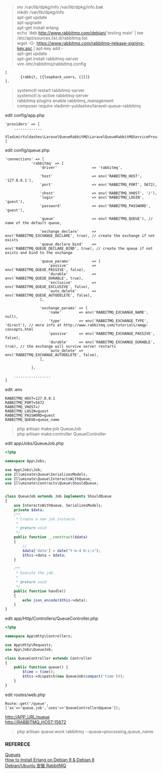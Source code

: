 > mv /var/lib/dpkg/info /var/lib/dpkg/info.bak<br>
> mkdir /var/lib/dpkg/info<br>
> apt-get update<br>
> apt upgrade<br>
> apt-get install erlang<br>
> echo 'deb http://www.rabbitmq.com/debian/ testing main' | tee /etc/apt/sources.list.d/rabbitmq.list<br>
> wget -O- https://www.rabbitmq.com/rabbitmq-release-signing-key.asc | apt-key add -<br>
> apt-get update<br>
> apt-get install rabbitmq-server<br>
> vim /etc/rabbitmq/rabbitmq.config<br>

    [
           {rabbit, [{loopback_users, []}]}
    ].

> systemctl restart rabbitmq-server<br>
> systemctl is-active rabbitmq-server<br>
> rabbitmq-plugins enable rabbitmq_management<br>
> composer require vladimir-yuldashev/laravel-queue-rabbitmq<br>

edit config/app.php<br>

    'providers' => [
        .............
        VladimirYuldashev\LaravelQueueRabbitMQ\LaravelQueueRabbitMQServiceProvider::class,       
    ]

edit config/queue.php<br>

    'connections' => [
                'rabbitmq' => [
                    'driver'                => 'rabbitmq',
        
                    'host'                  => env('RABBITMQ_HOST', '127.0.0.1'),
                    'port'                  => env('RABBITMQ_PORT', 5672),
        
                    'vhost'                 => env('RABBITMQ_VHOST', '/'),
                    'login'                 => env('RABBITMQ_LOGIN', 'guest'),
                    'password'              => env('RABBITMQ_PASSWORD', 'guest'),
        
                    'queue'                 => env('RABBITMQ_QUEUE'), // name of the default queue,
        
                    'exchange_declare'      => env('RABBITMQ_EXCHANGE_DECLARE', true), // create the exchange if not exists
                    'queue_declare_bind'    => env('RABBITMQ_QUEUE_DECLARE_BIND', true), // create the queue if not exists and bind to the exchange
        
                    'queue_params'          => [
                        'passive'           => env('RABBITMQ_QUEUE_PASSIVE', false),
                        'durable'           => env('RABBITMQ_QUEUE_DURABLE', true),
                        'exclusive'         => env('RABBITMQ_QUEUE_EXCLUSIVE', false),
                        'auto_delete'       => env('RABBITMQ_QUEUE_AUTODELETE', false),
                    ],
        
                    'exchange_params' => [
                        'name'        => env('RABBITMQ_EXCHANGE_NAME', null),
                        'type'        => env('RABBITMQ_EXCHANGE_TYPE', 'direct'), // more info at http://www.rabbitmq.com/tutorials/amqp-concepts.html
                        'passive'     => env('RABBITMQ_EXCHANGE_PASSIVE', false),
                        'durable'     => env('RABBITMQ_EXCHANGE_DURABLE', true), // the exchange will survive server restarts
                        'auto_delete' => env('RABBITMQ_EXCHANGE_AUTODELETE', false),
                    ],
        
                ],
        
        .................    
    ]

edit .env<br>

    RABBITMQ_HOST=127.0.0.1
    RABBITMQ_PORT=5672
    RABBITMQ_VHOST=/
    RABBITMQ_LOGIN=guest
    RABBITMQ_PASSWORD=guest
    RABBITMQ_QUEUE=queue_name

> php artisan make:job QueueJob<br>
> php artisan make:controller QueueController<br>

edit app/Jobs/QueueJob.php<br>

```php
<?php

namespace App\Jobs;

use App\Jobs\Job;
use Illuminate\Queue\SerializesModels;
use Illuminate\Queue\InteractsWithQueue;
use Illuminate\Contracts\Queue\ShouldQueue;


class QueueJob extends Job implements ShouldQueue
{
    use InteractsWithQueue, SerializesModels;
    private $data;
    /**
     * Create a new job instance.
     *
     * @return void
     */
    public function __construct($data)
    {
        //
        $data['date'] = date("Y-m-d H:i:s");
        $this->data = $data;
    }

    /**
     * Execute the job.
     *
     * @return void
     */
    public function handle()
    {
        echo json_encode($this->data);
    }
}
```

edit app/Http/Controllers/QueueController.php<br>

```php
<?php

namespace App\Http\Controllers;

use App\Http\Requests;
use App\Jobs\QueueJob;

class QueueController extends Controller
{
    public function queue() {
        $time = time();
        $this->dispatch(new QueueJob(compact('time')));
    }
}
```

edit routes/web.php<br>

    Route::get('/queue',['as'=>'queue.job','uses'=>'QueueController@queue']);

[http://APP_URL/queue](http://APP_URL/queue)<br>
[http://RABBITMQ_HOST:15672](http://RABBITMQ_HOST:15672)<br>
> php artisan queue:work rabbitmq --queue=processing,queue_name<br>

### REFERECE

[Queues](https://laravel.com/docs/5.4/queues)<br>
[How to Install Erlang on Debian 9 & Debian 8](https://tecadmin.net/install-erlang-debian/)<br>
[Debian/Ubuntu 安裝 RabbitMQ](https://andyyou.github.io/2017/09/07/rabbitmq-ubuntu/)<br>
